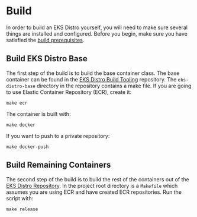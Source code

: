 # Build

In order to build an EKS Distro yourself, you will need to make sure several things
are installed and configured. Before you begin, make sure you have
satisfied the [build prerequisites](build-prerequisites.md).

## Build EKS Distro Base

The first step of the build is to build the base container class. The
base container can be found in the
[EKS Distro Build Tooling](https://github.com/aws/eks-distro-build-tooling) repository.
The `eks-distro-base` directory in the repository contains a make file. If you are
going to use Elastic Container Repository (ECR), create it:

```shell
make ecr
```

The container is built with:

```shell
make docker
```

If you want to push to a private repository:

```shell
make docker-push
```

## Build Remaining Containers

The second step of the build is to build the rest of the containers out
of the [EKS Distro Repository](https://github.com/aws/eks-distro).
In the project root directory is a `Makefile` which assumes
you are using ECR and have created ECR repositories. Run the script with:


```shell
make release
```
